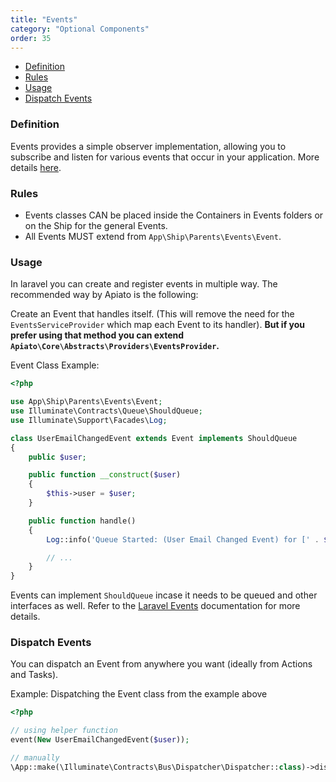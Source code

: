 ```yaml
---
title: "Events"
category: "Optional Components"
order: 35
---
```


- [Definition](#definition)
- [Rules](#rules)
- [Usage](#usage)
- [Dispatch Events](#dispatch-events)

<a name="definition"></a>

### Definition

Events provides a simple observer implementation, allowing you to subscribe and listen for various events that occur in your application. More details [here](https://laravel.com/docs/events).

<a name="rules"></a>

### Rules

- Events classes CAN be placed inside the Containers in Events folders or on the Ship for the general Events.
- All Events MUST extend from `App\Ship\Parents\Events\Event`.

<a name="usage"></a>

### Usage

In laravel you can create and register events in multiple way. The recommended way by Apiato is the following:

Create an Event that handles itself. (This will remove the need for the `EventsServiceProvider` which map each Event to its handler).
**But if you prefer using that method you can extend `Apiato\Core\Abstracts\Providers\EventsProvider`.**

Event Class Example:

```php
<?php

use App\Ship\Parents\Events\Event;
use Illuminate\Contracts\Queue\ShouldQueue;
use Illuminate\Support\Facades\Log;

class UserEmailChangedEvent extends Event implements ShouldQueue
{
    public $user;

    public function __construct($user)
    {
        $this->user = $user;
    }

    public function handle()
    {
        Log::info('Queue Started: (User Email Changed Event) for [' . $this->user->getHashedKey() . '] new email ' . $this->user->email);

        // ...
    }
}
```  

Events can implement `ShouldQueue` incase it needs to be queued and other interfaces as well. Refer to the [Laravel Events](https://laravel.com/docs/events) documentation for more details.  

<a name="dispatch-events"></a>

### Dispatch Events

You can dispatch an Event from anywhere you want (ideally from Actions and Tasks).

Example: Dispatching the Event class from the example above
```php
<?php

// using helper function
event(New UserEmailChangedEvent($user));

// manually
\App::make(\Illuminate\Contracts\Bus\Dispatcher\Dispatcher::class)->dispatch(New UserEmailChangedEvent($user));






```
